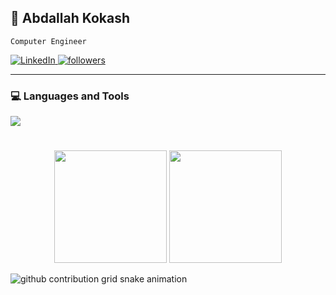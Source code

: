 ## 👋 Abdallah Kokash

`Computer Engineer`

<p align="left">
  <a href="https://www.linkedin.com/in/abdallah-kokash-394394334/" target="_blank">
    <img alt="LinkedIn" title="LinkedIn" src="https://custom-icon-badges.demolab.com/badge/-LinkedIn-blue?style=for-the-badge&logo=linkedin&logoColor=white&cache_seconds=3600"/>
  </a>
  <a href="https://github.com/Abdallah510?tab=followers" target="_blank">
    <img alt="followers" title="Follow me on Github" src="https://custom-icon-badges.demolab.com/github/followers/Abdallah510?color=55960c&labelColor=488207&style=for-the-badge&logo=person-add&label=Follow&logoColor=white"/>
  </a>
</p>

---

### 💻 Languages and Tools

<p align="left">
  <a href="https://skillicons.dev">
    <img src="https://skillicons.dev/icons?i=git,python,linux,c,java,latex,bash,azure,clion,matlab,pycharm,unity,cs"/>
  </a>
</p>

#

<p align="center">
    <picture>
        <source srcset="https://github-readme-stats.vercel.app/api?username=Abdallah510&show_icons=true&include_all_commits=false&theme=vue&bg_color=00000000&icon_color=58a6ef&hide_border=true&rank_icon=github" media="(prefers-color-scheme: dark)" />
        <source srcset="https://github-readme-stats.vercel.app/api?username=Abdallah510&show_icons=true&include_all_commits=false&theme=vue&text_color=ffffff&bg_color=00000000&icon_color=58a6ef&hide_border=true&rank_icon=github" media="(prefers-color-scheme: light), (prefers-color-scheme: no-preference)" />
        <img height="180em" src="https://github-readme-stats.vercel.app/api?username=Abdallah510&show_icons=true&theme=vue&hide_border=true&cache_seconds=1800" />
    </picture>
    <picture>
        <source srcset="https://github-readme-stats.vercel.app/api/top-langs/?username=Abdallah510&layout=compact&langs_count=10&theme=vue&text_color=ffffff&bg_color=00000000&hide_border=true&cache_seconds=1800" media="(prefers-color-scheme: dark)" />
        <source srcset="https://github-readme-stats.vercel.app/api/top-langs/?username=Abdallah510&layout=compact&langs_count=10&theme=vue&bg_color=00000000&hide_border=true&cache_seconds=1800" media="(prefers-color-scheme: light), (prefers-color-scheme: no-preference)" />
        <img height="180em" src="https://github-readme-stats.vercel.app/api/top-langs/?username=Abdallah510&layout=compact&langs_count=10&hide_border=true&cache_seconds=1800" />
    </picture>
</p>

<picture align=center>
  <source media="(prefers-color-scheme: dark)" srcset="https://raw.githubusercontent.com/Abdallah510/Abdallah510/output/github-contribution-grid-snake-dark.svg">
  <source media="(prefers-color-scheme: light)" srcset="https://raw.githubusercontent.com/Abdallah510/Abdallah510/output/github-contribution-grid-snake.svg">
  <img alt="github contribution grid snake animation" src="https://raw.githubusercontent.com/Abdallah510/Abdallah510/output/github-contribution-grid-snake.svg">
</picture>
